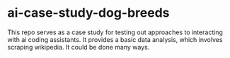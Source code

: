 # ai-case-study-dog-breeds
This repo serves as a case study for testing out approaches to interacting with ai coding assistants. It provides a basic data analysis, which involves scraping wikipedia. It could be done many ways.
